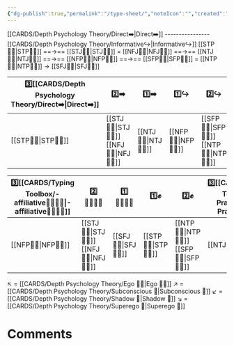 ```yaml
---
{"dg-publish":true,"permalink":"/type-sheet/","noteIcon":"","created":"2023-04-19T21:35:37.710+02:00","updated":"2023-04-20T08:26:00.829+02:00"}
---
```



[[CARDS/Depth Psychology Theory/Direct➡️\|Direct➡️]] ----------------[[CARDS/Depth Psychology Theory/Informative↪️\|Informative↪️]]
[[STP👨‍🔧\|STP👨‍🔧]] ==→== [[STJ👮‍♀️\|STJ👮‍♀️]] = [[NFJ👩‍🚒\|NFJ👩‍🚒]] ==→== [[NTJ👩‍✈️\|NTJ👩‍✈️]] ==→== [[NFP👩‍🔬\|NFP👩‍🔬]] ==→== [[SFP👨‍🎨\|SFP👨‍🎨]] = [[NTP👨‍🚀\|NTP👨‍🚀]] → [[SFJ👩‍⚕️\|SFJ👩‍⚕️]]

|3️⃣[[CARDS/Depth Psychology Theory/Direct➡️\|Direct➡️]] |    2️⃣➡️    |   1️⃣➡️   |    1️⃣↪️    |  2️⃣↪️  | 3️⃣[[CARDS/Depth Psychology Theory/Informative↪️\|Informative↪️]]|
| --------- | ----------- | ----------- | ------- | ------- | ----- |
| [[STP👨‍🔧\|STP👨‍🔧]]      | [[STJ👮‍♀️\|STJ👮‍♀️]]    [[NFJ👩‍🚒\|NFJ👩‍🚒]] | [[NTJ👩‍✈️\|NTJ👩‍✈️]]          | [[NFP👩‍🔬\|NFP👩‍🔬]] | [[SFP👨‍🎨\|SFP👨‍🎨]]    [[NTP👨‍🚀\|NTP👨‍🚀]] |   [[SFJ👩‍⚕️\|SFJ👩‍⚕️]]                 |


|3️⃣[[CARDS/Typing Toolbox/-affiliative👨‍👩‍👧‍👦\|-affiliative👨‍👩‍👧‍👦]] |    2️⃣👨‍👩‍👧‍👦   |   1️⃣👨‍👩‍👧‍👦   |    1️⃣✊    |  2️⃣✊  | 3️⃣[[CARDS/Typing Toolbox/-Pragmatic✊\|-Pragmatic✊]]|
| --------- | ----------- | ----------- | ------- | ------- | ----- |
| [[NFP👩‍🔬\|NFP👩‍🔬]]      | [[STJ👮‍♀️\|STJ👮‍♀️]]    [[NFJ👩‍🚒\|NFJ👩‍🚒]] | [[SFJ👩‍⚕️\|SFJ👩‍⚕️]]          | [[STP👨‍🔧\|STP👨‍🔧]] | [[NTP👨‍🚀\|NTP👨‍🚀]]    [[SFP👨‍🎨\|SFP👨‍🎨]] |   [[NTJ👩‍✈️\|NTJ👩‍✈️]]                 |

↖️ = [[CARDS/Depth Psychology Theory/Ego 🙋‍♂️\|Ego 🙋‍♂️]] 
↗️ = [[CARDS/Depth Psychology Theory/Subconscious 🤸\|Subconscious 🤸]] 
↙️ = [[CARDS/Depth Psychology Theory/Shadow 👤\|Shadow 👤]] 
↘️ = [[CARDS/Depth Psychology Theory/Superego 👹\|Superego 👹]] 




# Comments 
<script src="https://utteranc.es/client.js"
        repo="Heart4sides/Comment_Section"
        issue-term="pathname"
        theme="gruvbox-dark"
        crossorigin="anonymous"
        async>
</script>